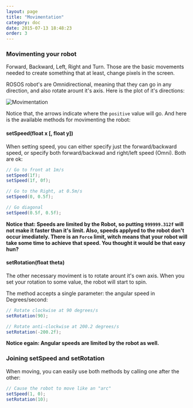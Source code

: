 ```yaml
---
layout: page
title: "Movimentation"
category: doc
date: 2015-07-13 18:48:23
order: 3
---
```


### Movimenting your robot

Forward, Backward, Left, Right and Turn. Those are the basic movements needed to
create something that at least, change pixels in the screen.

ROSOS robot's are Omnidirectional, meaning that they can go in any direction,
and also rotate arount it's axis. Here is the plot of it's directions:

![Movimentation](/Robot-Soccer-Simulator/images/movimentation.png "Movimentation")

Notice that, the arrows indicate where the `positive` value will go. And here is the 
available methods for movimenting the robot:

#### setSpeed(float x [, float y])
When setting speed, you can either specify just the forward/backward speed,
or specify both forward/backwad and right/left speed (Omni). Both are ok:

```java
// Go to front at 1m/s
setSpeed(1f);
setSpeed(1f, 0f);

// Go to the Right, at 0.5m/s
setSpeed(0, 0.5f);

// Go diagonal
setSpeed(0.5f, 0.5f);
```

**Notice that: Speeds are limited by the Robot, so putting `999999.312f` will not
make it faster than it's limit. Also, speeds applyed to the robot don't occur
imediately. There is an `Force` limit, witch means that your robot will take some
time to achieve that speed. You thought it would be that easy hun?**

#### setRotation(float theta)
The other necessary moviment is to rotate arount it's own axis. When you set your 
rotation to some value, the robot will start to spin.

The method accepts a single parameter: the angular speed in Degrees/second:

```java
// Rotate clockwise at 90 degrees/s
setRotation(90);

// Rotate anti-clockwise at 200.2 degrees/s
setRotation(-200.2f);
```

**Notice egain: Angular speeds are limited by the robot as well.**

### Joining setSpeed and setRotation

When moving, you can easily use both methods by calling one after the other:

```java
// Cause the robot to move like an "arc"
setSpeed(1, 0);
setRotation(10);
```